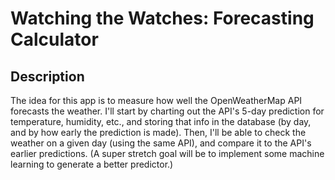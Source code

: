 # Watching the Watches: Forecasting Calculator

## Description
The idea for this app is to measure how well the OpenWeatherMap API forecasts the weather. I'll start by charting out the API's 5-day prediction for temperature, humidity, etc., and storing that info in the database (by day, and by how early the prediction is made). Then, I'll be able to check the weather on a given day (using the same API), and compare it to the API's earlier predictions. (A super stretch goal will be to implement some machine learning to generate a better predictor.)
